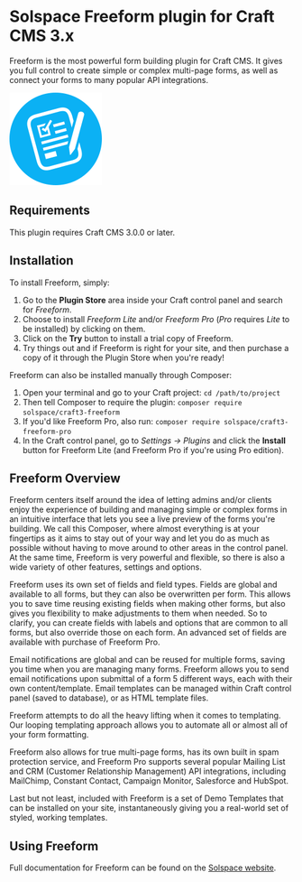 # Solspace Freeform plugin for Craft CMS 3.x

Freeform is the most powerful form building plugin for Craft CMS. It gives you full control to create simple or complex multi-page forms, as well as connect your forms to many popular API integrations.

![Screenshot](src/icon.svg)

## Requirements

This plugin requires Craft CMS 3.0.0 or later.

## Installation

To install Freeform, simply:

1. Go to the **Plugin Store** area inside your Craft control panel and search for *Freeform*.
2. Choose to install *Freeform Lite* and/or *Freeform Pro* (*Pro* requires *Lite* to be installed) by clicking on them.
3. Click on the **Try** button to install a trial copy of Freeform.
4. Try things out and if Freeform is right for your site, and then purchase a copy of it through the Plugin Store when you're ready!

Freeform can also be installed manually through Composer:

1. Open your terminal and go to your Craft project: `cd /path/to/project`
2. Then tell Composer to require the plugin: `composer require solspace/craft3-freeform`
3. If you'd like Freeform Pro, also run: `composer require solspace/craft3-freeform-pro`
4. In the Craft control panel, go to *Settings → Plugins* and click the **Install** button for Freeform Lite (and Freeform Pro if you're using Pro edition).

## Freeform Overview

Freeform centers itself around the idea of letting admins and/or clients enjoy the experience of building and managing simple or complex forms in an intuitive interface that lets you see a live preview of the forms you're building. We call this Composer, where almost everything is at your fingertips as it aims to stay out of your way and let you do as much as possible without having to move around to other areas in the control panel. At the same time, Freeform is very powerful and flexible, so there is also a wide variety of other features, settings and options.

Freeform uses its own set of fields and field types. Fields are global and available to all forms, but they can also be overwritten per form. This allows you to save time reusing existing fields when making other forms, but also gives you flexibility to make adjustments to them when needed. So to clarify, you can create fields with labels and options that are common to all forms, but also override those on each form. An advanced set of fields are available with purchase of Freeform Pro.

Email notifications are global and can be reused for multiple forms, saving you time when you are managing many forms. Freeform allows you to send email notifications upon submittal of a form 5 different ways, each with their own content/template. Email templates can be managed within Craft control panel (saved to database), or as HTML template files.

Freeform attempts to do all the heavy lifting when it comes to templating. Our looping templating approach allows you to automate all or almost all of your form formatting.

Freeform also allows for true multi-page forms, has its own built in spam protection service, and Freeform Pro supports several popular Mailing List and CRM (Customer Relationship Management) API integrations, including MailChimp, Constant Contact, Campaign Monitor, Salesforce and HubSpot.

Last but not least, included with Freeform is a set of Demo Templates that can be installed on your site, instantaneously giving you a real-world set of styled, working templates.


## Using Freeform

Full documentation for Freeform can be found on the [Solspace website](https://solspace.com/craft/freeform/docs).
